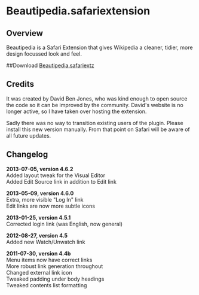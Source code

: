 Beautipedia.safariextension
===========================

## Overview

Beautipedia is a Safari Extension that gives Wikipedia a cleaner, tidier, more design focussed look and feel.

##Download
[Beautipedia.safariextz](http://www.gingerbeardman.com/safari/Beautipedia.safariextz)

## Credits

It was created by David Ben Jones, who was kind enough to open source the code so it can be improved by the community. David's website is no longer active, so I have taken over hosting the extension. 

Sadly there was no way to transition existing users of the plugin. Please install this new version manually. From that point on Safari will be aware of all future updates.

## Changelog

**2013-07-05, version 4.6.2**  
Added layout tweak for the Visual Editor  
Added Edit Source link in addition to Edit link  

**2013-05-09, version 4.6.0**  
Extra, more visible "Log In" link  
Edit links are now more subtle icons  

**2013-01-25, version 4.5.1**  
Corrected login link (was English, now general)  

**2012-08-27, version 4.5**  
Added new Watch/Unwatch link  

**2011-07-30, version 4.4b**  
Menu items now have correct links  
More robust link generation throughout  
Changed external link icon  
Tweaked padding under body headings  
Tweaked contents list formatting  
